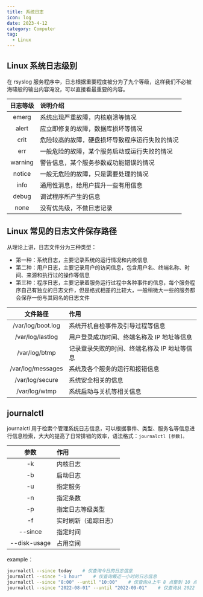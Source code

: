 ```yaml
---
title: 系统日志
icon: log
date: 2023-4-12
category: Computer
tag:
  - Linux
---
```


## Linux 系统日志级别

在 rsyslog 服务程序中，日志根据重要程度被分为了九个等级，这样我们不必被海啸般的输出内容淹没，可以直接看最重要的内容。

|  日志等级  |  说明介绍  |
|  :----:  |  :----  |
|  emerg  |  系统出现严重故障，内核崩溃等情况  |
|  alert  |  应立即修复的故障，数据库损坏等情况  |
|  crit  |  危险较高的故障，硬盘损坏导致程序运行失败的情况  |
|  err  |  一般危险的故障，某个服务启动或运行失败的情况  |
|  warning  |  警告信息，某个服务参数或功能错误的情况  |
|  notice  |  一般无危险的故障，只是需要处理的情况  |
|  info  |  通用性消息，给用户提升一些有用信息  |
|  debug  |  调试程序所产生的信息  |
|  none  |  没有优先级，不做日志记录  |

## Linux 常见的日志文件保存路径

从理论上讲，日志文件分为三种类型：

- 第一种：系统日志，主要记录系统的运行情况和内核信息
- 第二种：用户日志，主要记录用户的访问信息，包含用户名、终端名称、时间、来源和执行过的操作等信息
- 第三种：程序日志，主要记录着服务运行过程中各种事件的信息，每个服务程序自己有独立的日志文件，但是格式相差的比较大，一般稍微大一些的服务都会保存一份与其同名的日志文件

|  文件路径  |  作用  |
|  :----:  |  :----  |
|  /var/log/boot.log  |  系统开机自检事件及引导过程等信息  |
|  /var/log/lastlog  |  用户登录成功时间、终端名称及 IP 地址等信息  |
|  /var/log/btmp  |  记录登录失败的时间、终端名称及 IP 地址等信息  |
|  /var/log/messages  |  系统及各个服务的运行和报错信息  |
|  /var/log/secure  |  系统安全相关的信息  |
|  /var/log/wtmp  |  系统启动与关机等相关信息  |

## journalctl

journalctl 用于检索个管理系统日志信息，可以根据事件、类型、服务名等信息进行信息检索，大大的提高了日常排错的效率，语法格式：`journalctl [参数]。`

|  参数  |  作用  |
|  :----:  |  :----  |
|  -k  |  内核日志  |
|  -b  |  启动日志  |
|  -u  |  指定服务  |
|  -n  |  指定条数  |
|  -p  |  指定日志等级类型  |
|  -f  |  实时刷新（追踪日志）  |
|  --since  |  指定时间  |
|  --disk-usage  |  占用空间  |

example：

```bash
journalctl --since today    # 仅查询今日的日志信息
journalctl --since "-1 hour"    # 仅查询最近一小时的日志信息
journalctl --since "8:00" --until "10:00"    # 仅查询从上午 8 点整到 10 点整的日志信息
journalctl --since "2022-08-01" --until "2022-09-01"    # 仅查询从 2022 年 8 月 1 日到 2022 年 9 月 1 日的日志信息
```
